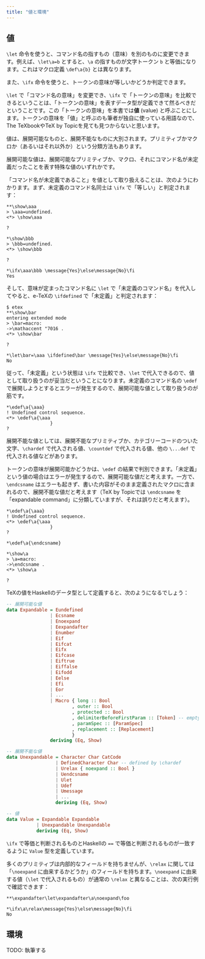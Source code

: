 ```yaml
---
title: "値と環境"
---
```


## 値

`\let` 命令を使うと、コマンド名の指すもの（意味）を別のものに変更できます。例えば、`\let\a=b` とすると、`\a` の指すものが文字トークン `b` と等価になります。これはマクロ定義 `\def\a{b}` とは異なります。

また、`\ifx` 命令を使うと、トークンの意味が等しいかどうか判定できます。

`\let` で「コマンド名の意味」を変更でき、`\ifx` で「トークンの意味」を比較できるということは、「トークンの意味」を表すデータ型が定義できて然るべきだということです。この「トークンの意味」を本書では**値** (value) と呼ぶことにします。トークンの意味を「値」と呼ぶのも筆者が独自に使っている用語なので、The TeXbookやTeX by Topicを見ても見つからないと思います。

値は、展開可能なものと、展開不能なものに大別されます。プリミティブかマクロか（あるいはそれ以外か）という分類方法もあります。

展開可能な値は、展開可能なプリミティブか、マクロ、それにコマンド名が未定義だったことを表す特殊な値のいずれかです。

「コマンド名が未定義であること」を値として取り扱えることは、次のようにわかります。まず、未定義のコマンド名同士は `\ifx` で「等しい」と判定されます：

```
**\show\aaa 
> \aaa=undefined.
<*> \show\aaa
             
?    

*\show\bbb
> \bbb=undefined.
<*> \show\bbb
             
? 

*\ifx\aaa\bbb \message{Yes}\else\message{No}\fi
Yes
```

そして、意味が定まったコマンド名に `\let` で「未定義のコマンド名」を代入してやると、e-TeXの `\ifdefined` で「未定義」と判定されます：

```
$ etex
**\show\bar
entering extended mode
> \bar=macro:
->\mathaccent "7016 .
<*> \show\bar
             
? 

*\let\bar=\aaa \ifdefined\bar \message{Yes}\else\message{No}\fi
No
```

従って、「未定義」という状態は `\ifx` で比較でき、`\let` で代入できるので、値として取り扱うのが妥当だということになります。未定義のコマンド名の `\edef` で展開しようとするとエラーが発生するので、展開可能な値として取り扱うのが筋です。

```
*\edef\a{\aaa}
! Undefined control sequence.
<*> \edef\a{\aaa
                }
? 

```

展開不能な値としては、展開不能なプリミティブか、カテゴリーコードのついた文字、`\chardef` で代入される値、`\countdef` で代入される値、他の `\...def` で代入される値などがあります。

トークンの意味が展開可能かどうかは、`\edef` の結果で判別できます。「未定義」という値の場合はエラーが発生するので、展開可能な値だと考えます。一方で、`\endcsname` はエラーも起きず、書いた内容がそのまま定義されたマクロに含まれるので、展開不能な値だと考えます（TeX by Topicでは `\endcsname` を「expandable command」に分類していますが、それは誤りだと考えます）。

```
*\edef\a{\aaa}
! Undefined control sequence.
<*> \edef\a{\aaa
                }
? 

*\edef\a{\endcsname}

*\show\a
> \a=macro:
->\endcsname .
<*> \show\a
           
? 

```

TeXの値をHaskellのデータ型として定義すると、次のようになるでしょう：

```haskell
-- 展開可能な値
data Expandable = Eundefined
                | Ecsname
                | Enoexpand
                | Eexpandafter
                | Enumber
                | Eif
                | Eifcat
                | Eifx
                | Eifcase
                | Eiftrue
                | Eiffalse
                | Eifodd
                | Eelse
                | Efi
                | Eor
                | ...
                | Macro { long :: Bool
                        , outer :: Bool
                        , protected :: Bool
                        , delimiterBeforeFirstParam :: [Token] -- empty if undelimited
                        , paramSpec :: [ParamSpec]
                        , replacement :: [Replacement]
                        }
                deriving (Eq, Show)

-- 展開不能な値
data Unexpandable = Character Char CatCode
                  | DefinedCharacter Char -- defined by \chardef
                  | Urelax { noexpand :: Bool }
                  | Uendcsname
                  | Ulet
                  | Udef
                  | Umessage
                  | ...
                  deriving (Eq, Show)

-- 値
data Value = Expandable Expandable
           | Unexpandable Unexpandable
           deriving (Eq, Show)
```

`\ifx` で等価と判断されるものとHaskellの `==` で等価と判断されるものが一致するように `Value` 型を定義しています。

多くのプリミティブは内部的なフィールドを持ちませんが、`\relax` に関しては「`\noexpand` に由来するかどうか」のフィールドを持ちます。`\noexpand` に由来する値（`\let` で代入されるもの）が通常の `\relax` と異なることは、次の実行例で確認できます：

```
**\expandafter\let\expandafter\a\noexpand\foo

*\ifx\a\relax\message{Yes}\else\message{No}\fi
No
```

## 環境

TODO: 執筆する

<!-- トークンの値 -->
